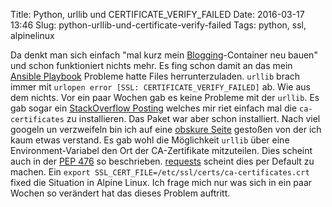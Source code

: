 Title: Python, urllib und CERTIFICATE_VERIFY_FAILED
Date: 2016-03-17 13:46
Slug: python-urllib-und-certificate-verify-failed
Tags: python, ssl, alpinelinux

Da denkt man sich einfach "mal kurz mein [Blogging](https://github.com/xsteadfastx/blog.git)-Container neu bauen" und schon funktioniert nichts mehr. Es fing schon damit an das mein [Ansible Playbook](https://github.com/xsteadfastx/batcave.git) Probleme hatte Files herrunterzuladen. `urllib` brach immer mit `urlopen error [SSL: CERTIFICATE_VERIFY_FAILED]` ab. Wie aus dem nichts. Vor ein paar Wochen gab es keine Probleme mit der `urllib`. Es gab sogar ein [StackOverflow Posting](https://stackoverflow.com/questions/35762510/alpine-3-3-python-2-7-11-urllib2-causing-ssl-certificate-verify-failed) welches mir riet einfach mal die `ca-certificates` zu installieren. Das Paket war aber schon installiert. Nach viel googeln un verzweifeln bin ich auf eine [obskure Seite](http://qiita.com/runtakun/items/a7fae47bdac887db40f1) gestoßen von der ich kaum etwas verstand. Es gab wohl die Möglichkeit `urllib` über eine Environment-Variabel den Ort der CA-Zertifikate mitzuteilen. Dies scheint auch in der [PEP 476](https://www.python.org/dev/peps/pep-0476/#trust-database) so beschrieben. [requests](https://github.com/kennethreitz/requests/issues/2899) scheint dies per Default zu machen. Ein `export SSL_CERT_FILE=/etc/ssl/certs/ca-certificates.crt` fixed die Situation in Alpine Linux. Ich frage mich nur was sich in ein paar Wochen so verändert hat das dieses Problem auftritt.
